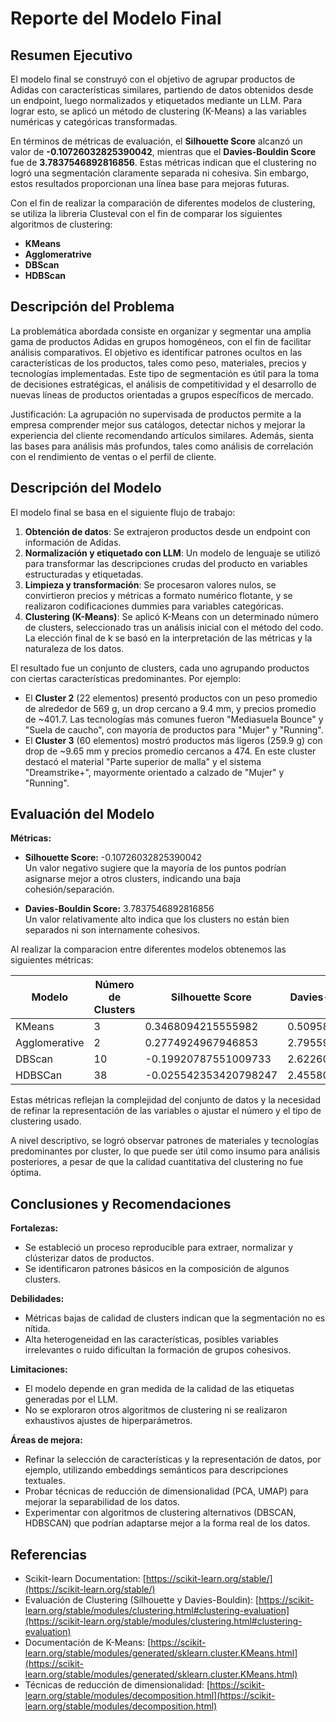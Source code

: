 # Reporte del Modelo Final

## Resumen Ejecutivo

El modelo final se construyó con el objetivo de agrupar productos de Adidas con características similares, partiendo de datos obtenidos desde un endpoint, luego normalizados y etiquetados mediante un LLM. Para lograr esto, se aplicó un método de clustering (K-Means) a las variables numéricas y categóricas transformadas. 

En términos de métricas de evaluación, el **Silhouette Score** alcanzó un valor de **-0.10726032825390042**, mientras que el **Davies-Bouldin Score** fue de **3.7837546892816856**. Estas métricas indican que el clustering no logró una segmentación claramente separada ni cohesiva. Sin embargo, estos resultados proporcionan una línea base para mejoras futuras.

Con el fin de realizar la comparación de diferentes modelos de clustering, se utiliza la libreria Clusteval con el fin de comparar los siguientes algoritmos de clustering:

* **KMeans**
* **Agglomeratrive**
* **DBScan**
* **HDBScan**

## Descripción del Problema

La problemática abordada consiste en organizar y segmentar una amplia gama de productos Adidas en grupos homogéneos, con el fin de facilitar análisis comparativos. El objetivo es identificar patrones ocultos en las características de los productos, tales como peso, materiales, precios y tecnologías implementadas. Este tipo de segmentación es útil para la toma de decisiones estratégicas, el análisis de competitividad y el desarrollo de nuevas líneas de productos orientadas a grupos específicos de mercado.

Justificación: La agrupación no supervisada de productos permite a la empresa comprender mejor sus catálogos, detectar nichos y mejorar la experiencia del cliente recomendando artículos similares. Además, sienta las bases para análisis más profundos, tales como análisis de correlación con el rendimiento de ventas o el perfil de cliente.

## Descripción del Modelo

El modelo final se basa en el siguiente flujo de trabajo:

1. **Obtención de datos**: Se extrajeron productos desde un endpoint con información de Adidas.
2. **Normalización y etiquetado con LLM**: Un modelo de lenguaje se utilizó para transformar las descripciones crudas del producto en variables estructuradas y etiquetadas.
3. **Limpieza y transformación**: Se procesaron valores nulos, se convirtieron precios y métricas a formato numérico flotante, y se realizaron codificaciones dummies para variables categóricas.
4. **Clustering (K-Means)**: Se aplicó K-Means con un determinado número de clusters, seleccionado tras un análisis inicial con el método del codo. La elección final de k se basó en la interpretación de las métricas y la naturaleza de los datos.

El resultado fue un conjunto de clusters, cada uno agrupando productos con ciertas características predominantes. Por ejemplo:
- El **Cluster 2** (22 elementos) presentó productos con un peso promedio de alrededor de 569 g, un drop cercano a 9.4 mm, y precios promedio de ~401.7. Las tecnologías más comunes fueron "Mediasuela Bounce" y "Suela de caucho", con mayoría de productos para "Mujer" y "Running".
- El **Cluster 3** (60 elementos) mostró productos más ligeros (259.9 g) con drop de ~9.65 mm y precios promedio cercanos a 474. En este cluster destacó el material "Parte superior de malla" y el sistema "Dreamstrike+", mayormente orientado a calzado de "Mujer" y "Running".

## Evaluación del Modelo

**Métricas:**
- **Silhouette Score:** -0.10726032825390042  
  Un valor negativo sugiere que la mayoría de los puntos podrían asignarse mejor a otros clusters, indicando una baja cohesión/separación.
  
- **Davies-Bouldin Score:** 3.7837546892816856  
  Un valor relativamente alto indica que los clusters no están bien separados ni son internamente cohesivos.

Al realizar la comparacion entre diferentes modelos obtenemos las siguientes métricas:

| Modelo        | Número de Clusters | Silhouette Score      | Davies-Bouldin Score |
|---------------|--------------------|-----------------------|----------------------|
| KMeans        | 3                  | 0.3468094215555982    |   0.5095857881425025 |
| Agglomerative | 2                  | 0.2774924967946853    |   2.795591016138718  |
| DBScan        | 10                 | -0.19920787551009733  |  2.6226063126770205  |
| HDBSCan       | 38                 | -0.025542353420798247 |  2.455807218880036   |

Estas métricas reflejan la complejidad del conjunto de datos y la necesidad de refinar la representación de las variables o ajustar el número y el tipo de clustering usado.

A nivel descriptivo, se logró observar patrones de materiales y tecnologías predominantes por cluster, lo que puede ser útil como insumo para análisis posteriores, a pesar de que la calidad cuantitativa del clustering no fue óptima.

## Conclusiones y Recomendaciones

**Fortalezas:**
- Se estableció un proceso reproducible para extraer, normalizar y clústerizar datos de productos.
- Se identificaron patrones básicos en la composición de algunos clusters.

**Debilidades:**
- Métricas bajas de calidad de clusters indican que la segmentación no es nítida.
- Alta heterogeneidad en las características, posibles variables irrelevantes o ruido dificultan la formación de grupos cohesivos.

**Limitaciones:**
- El modelo depende en gran medida de la calidad de las etiquetas generadas por el LLM.
- No se exploraron otros algoritmos de clustering ni se realizaron exhaustivos ajustes de hiperparámetros.

**Áreas de mejora:**
- Refinar la selección de características y la representación de datos, por ejemplo, utilizando embeddings semánticos para descripciones textuales.
- Probar técnicas de reducción de dimensionalidad (PCA, UMAP) para mejorar la separabilidad de los datos.
- Experimentar con algoritmos de clustering alternativos (DBSCAN, HDBSCAN) que podrían adaptarse mejor a la forma real de los datos.

## Referencias

- Scikit-learn Documentation: [https://scikit-learn.org/stable/](https://scikit-learn.org/stable/)
- Evaluación de Clustering (Silhouette y Davies-Bouldin): [https://scikit-learn.org/stable/modules/clustering.html#clustering-evaluation](https://scikit-learn.org/stable/modules/clustering.html#clustering-evaluation)
- Documentación de K-Means: [https://scikit-learn.org/stable/modules/generated/sklearn.cluster.KMeans.html](https://scikit-learn.org/stable/modules/generated/sklearn.cluster.KMeans.html)
- Técnicas de reducción de dimensionalidad: [https://scikit-learn.org/stable/modules/decomposition.html](https://scikit-learn.org/stable/modules/decomposition.html)  
